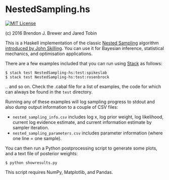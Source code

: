 NestedSampling.hs
=================

[![MIT License](https://img.shields.io/badge/license-MIT-blue.svg)](https://github.com/eggplantbren/NestedSampling.hs/blob/master/LICENSE)

(c) 2016 Brendon J. Brewer and Jared Tobin

This is a Haskell implementation of the classic [Nested
Sampling](https://en.wikipedia.org/wiki/Nested_sampling_algorithm) algorithm
[introduced by John Skilling](http://projecteuclid.org/download/pdf_1/euclid.ba/1340370944).
You can use it for Bayesian inference, statistical mechanics, and optimisation
applications.

There are a few examples included that you can run using
[Stack](https://docs.haskellstack.org/) as follows:

```
$ stack test NestedSampling-hs:test:spikeslab
$ stack test NestedSampling-hs:test:rosenbrock
```

.. and so on.  Check the .cabal file for a list of examples, the code for which
can always be found in the `test` directory.

Running any of these examples will log sampling progress to stdout and also
dump output information to a couple of CSV files:

* `nested_sampling_info.csv` includes log x, log prior weight,
  log likelihood, current log evidence estimate,
  and current information estimate by sampler iteration.
* `nested_sampling_parameters.csv` includes parameter information (where one
  line = one sample).

You can then run a Python postprocessing script to generate some plots,
and a text file of posterior weights:

```
$ python showresults.py
```

This script requires NumPy, Matplotlib, and Pandas.

